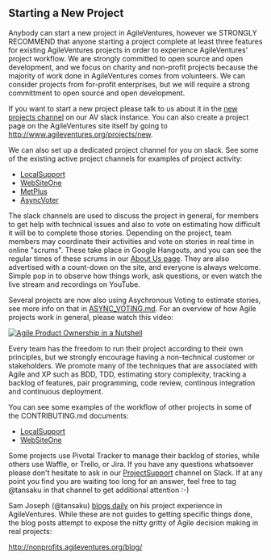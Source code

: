 Starting a New Project
----------------------

Anybody can start a new project in AgileVentures, however we STRONGLY RECOMMEND that anyone starting a project complete at least three features for existing AgileVentures projects in order to experience AgileVentures' project workflow.  We are strongly committed to open source and open development, and we focus on charity and non-profit projects because the majority of work done in AgileVentures comes from volunteers.  We can consider projects from for-profit enterprises, but we will require a strong committment to open source and open development.

If you want to start a new project please talk to us about it in the [new projects channel](https://agileventures.slack.com/messages/new_projects) on our AV slack instance.  You can also create a project page on the AgileVentures site itself by going to http://www.agileventures.org/projects/new.

We can also set up a dedicated project channel for you on slack.  See some of the existing active project channels for examples of project activity:

* [LocalSupport](https://agileventures.slack.com/messages/localsupport/)
* [WebSiteOne](https://agileventures.slack.com/messages/websiteone/)
* [MetPlus](https://agileventures.slack.com/messages/metplus/)
* [AsyncVoter](https://agileventures.slack.com/messages/async_voter/)

The slack channels are used to discuss the project in general, for members to get help with technical issues and also to vote on estimating how difficult it will be to complete those stories.  Depending on the project, team members may coordinate their activities and vote on stories in real time in online "scrums".  These take place in Google Hangouts, and you can see the regular times of these scrums in our [About Us page](http://www.agileventures.org/about-us).  They are also advertised with a count-down on the site, and everyone is always welcome.  Simple pop in to observe how things work, ask questions, or even watch the live stream and recordings on YouTube.

Several projects are now also using Asychronous Voting to estimate stories, see more info on that in [ASYNC_VOTING.md](ASYNC_VOTING.md).  For an overview of how Agile projects work in general, please watch this video:

[![Agile Product Ownership in a Nutshell](https://img.youtube.com/vi/502ILHjX9EE/0.jpg)](https://www.youtube.com/watch?v=502ILHjX9EE)

Every team has the freedom to run their project according to their own principles, but we strongly encourage having a non-technical customer or stakeholders.  We promote many of the techniques that are associated with Agile and XP such as BDD, TDD, estimating story complexity, tracking a backlog of features, pair programming, code review, continous integration and continuous deployment.

You can see some examples of the workflow of other projects in some of the CONTRIBUTING.md documents:

* [LocalSupport](https://github.com/AgileVentures/LocalSupport/blob/develop/CONTRIBUTING.md)
* [WebSiteOne](https://github.com/AgileVentures/WebSiteOne/blob/develop/CONTRIBUTING.md/)

Some projects use Pivotal Tracker to manage their backlog of stories, while others use Waffle, or Trello, or Jira.  If you have any questions whatsoever please don't hesitate to ask in our [ProjectSupport](https://agileventures.slack.com/messages/project_support/) channel on Slack.  If at any point you find you are waiting too long for an answer, feel free to tag @tansaku in that channel to get additional attention :-)

Sam Joseph (@tansaku) [blogs daily](http://nonprofits.agileventures.org/blog/) on his project experience in AgileVentures.  While these are not guides to getting specific things done, the blog posts attempt to expose the nitty gritty of Agile decision making in real projects:

http://nonprofits.agileventures.org/blog/
